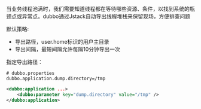 当业务线程池满时，我们需要知道线程都在等待哪些资源、条件，以找到系统的瓶颈点或异常点。dubbo通过Jstack自动导出线程堆栈来保留现场，方便排查问题

默认策略:

* 导出路径，user.home标识的用户主目录
* 导出间隔，最短间隔允许每隔10分钟导出一次

指定导出路径：
```properties
# dubbo.properties
dubbo.application.dump.directory=/tmp
```

```xml
<dubbo:application ...>
    <dubbo:parameter key="dump.directory" value="/tmp" />
</dubbo:application>
```